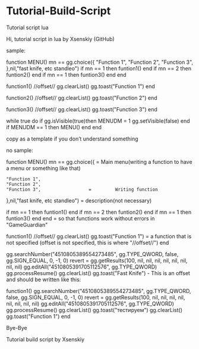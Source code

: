 # Tutorial-Build-Script
Tutorial script lua


Hi, tutorial script in lua by Xsenskiy (GitHub)

sample:

function MENU()
mn == gg.choice({
	"Function 1",
	"Function 2",
	"Function 3",
},nil,"fast knife, etc standleo")
if mn == 1 then funtion1() end
if mn == 2 then funtion2() end
if mn == 1 then funtion3() end
end

function1()
//offset//
gg.clearList()
gg.toast("Function 1")
end

function2()
//offset//
gg.clearList()
gg.toast("Function 2")
end

function3()
//offset//
gg.clearList()
gg.toast("Function 3")
end

while true do
if gg.isVisible(true)then
MENUDM = 1
gg.setVisible(false)
end
if MENUDM == 1 then
MENU()
end
end



copy as a template if you don’t understand something

no sample:

function MENU()
mn == gg.choice({             =         Main menu(writing a function to have a menu or something like that) 


	"Function 1",
	"Function 2",
	"Function 3",                  =         Writing function
	
	
},nil,"fast knife, etc standleo")            =          description(not necessary)





if mn == 1 then funtion1() end
if mn == 2 then funtion2() end
if mn == 1 then funtion3() end
end                                                                          =  so that functions work without errors in "GameGuardian" 


function1()
//offset//
gg.clearList()
gg.toast("Function 1")                      =     a function that is not specified (offset is not specified, this is where "//offset//")
end

gg.searchNumber("4510805389554273485", gg.TYPE_QWORD, false, gg.SIGN_EQUAL, 0, -1, 0)
revert = gg.getResults(100, nil, nil, nil, nil, nil, nil, nil, nil)
gg.editAll("4510805391705112576", gg.TYPE_QWORD)
gg.processResume()
gg.clearList()
gg.toast("Fast Knife") - This is an offset and should be written like this:

function1()
gg.searchNumber("4510805389554273485", gg.TYPE_QWORD, false, gg.SIGN_EQUAL, 0, -1, 0)
revert = gg.getResults(100, nil, nil, nil, nil, nil, nil, nil, nil)
gg.editAll("4510805391705112576", gg.TYPE_QWORD)
gg.processResume()
gg.clearList()
gg.toast("тестируем")
gg.clearList()
gg.toast("Function 1")
end





Bye-Bye

Tutorial build script by Xsenskiy
